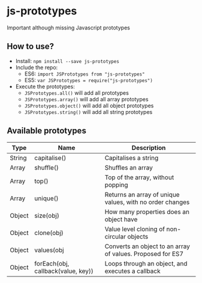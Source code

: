 # js-prototypes
Important although missing Javascript prototypes

## How to use?
- Install: `npm install --save js-prototypes`
- Include the repo:
    - ES6: `import JSPrototypes from "js-prototypes"`
    - ES5: `var JSPrototypes = require("js-prototypes")`
- Execute the prototypes:
    - `JSPrototypes.all()` will add all prototypes
    - `JSPrototypes.array()` will add all array prototypes
    - `JSPrototypes.object()` will add all object prototypes
    - `JSPrototypes.string()` will add all string prototypes
    
## Available prototypes
Type|Name|Description
----|----|-----------
String|capitalise()|Capitalises a string
Array|shuffle()|Shuffles an array
Array|top()|Top of the array, without popping
Array|unique()|Returns an array of unique values, with no order changes
Object|size(obj)|How many properties does an object have
Object|clone(obj)|Value level cloning of non-circular objects
Object|values(obj|Converts an object to an array of values. Proposed for ES7
Object|forEach(obj, callback(value, key))|Loops through an object, and executes a callback